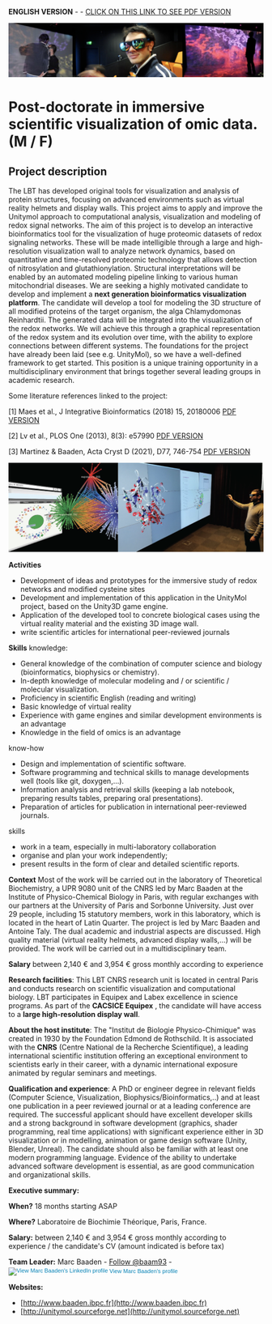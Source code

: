 **ENGLISH VERSION** - - [CLICK ON THIS LINK TO SEE PDF VERSION](job2021a.pdf)

![This is a banner image for the job offer](https://github.com/bam93/job-offers/blob/main/2021-postdoc-minomics/banner.png?raw=true "Job offer banner image")


# Post-doctorate in immersive scientific visualization of omic data. (M / F)

## Project description

The LBT has developed original tools for visualization and analysis of protein structures, focusing on advanced environments such as virtual reality helmets and display walls. This project aims to apply and improve the Unitymol approach to computational analysis, visualization and modeling of redox signal networks. The aim of this project is to develop an interactive bioinformatics tool for the visualization of huge proteomic datasets of redox signaling networks. These will be made intelligible through a large and high-resolution visualization wall to analyze network dynamics, based on quantitative and time-resolved proteomic technology that allows detection of nitrosylation and glutathionylation. Structural interpretations will be enabled by an automated modeling pipeline linking to various human mitochondrial diseases. We are seeking a highly motivated candidate to develop and implement a **next generation bioinformatics visualization platform**. The candidate will develop a tool for modeling the 3D structure of all modified proteins of the target organism, the alga Chlamydomonas Reinhardtii. The generated data will be integrated into the visualization of the redox networks. We will achieve this through a graphical representation of the redox system and its evolution over time, with the ability to explore connections between different systems. The foundations for the project have already been laid (see e.g. UnityMol), so we have a well-defined framework to get started. This position is a unique training opportunity in a multidisciplinary environment that brings together several leading groups in academic research.

Some literature references linked to the project:

[1] Maes et al., J Integrative Bioinformatics (2018) 15, 20180006 [PDF VERSION](https://www.degruyter.com/document/doi/10.1515/jib-2018-0006/pdf)

[2] Lv et al., PLOS One (2013), 8(3): e57990 [PDF VERSION](https://journals.plos.org/plosone/article/file?id=10.1371/journal.pone.0057990&type=printable)

[3] Martinez & Baaden, Acta Cryst D (2021), D77, 746-754
[PDF VERSION](https://journals.iucr.org/d/issues/2021/06/00/qr5004/qr5004.pdf)

![This is an image depicting a session with MinOmics prototype on the display wall](https://github.com/bam93/job-offers/blob/main/2021-postdoc-minomics/minomics.png?raw=true "Minomics display wall session image")

**Activities**
- Development of ideas and prototypes for the immersive study of redox networks and modified cysteine sites
- Development and implementation of this application in the UnityMol project, based on the Unity3D game engine.
- Application of the developed tool to concrete biological cases using the virtual reality material and the existing 3D image wall.
- write scientific articles for international peer-reviewed journals

**Skills**
knowledge:
- General knowledge of the combination of computer science and biology (bioinformatics, biophysics or chemistry).
- In-depth knowledge of molecular modeling and / or scientific / molecular visualization.
- Proficiency in scientific English (reading and writing)
- Basic knowledge of virtual reality
- Experience with game engines and similar development environments is an advantage
- Knowledge in the field of omics is an advantage

know-how
- Design and implementation of scientific software.
- Software programming and technical skills to manage developments well (tools like git, doxygen,...).
- Information analysis and retrieval skills (keeping a lab notebook, preparing results tables, preparing oral presentations).
- Preparation of articles for publication in international peer-reviewed journals.

skills
- work in a team, especially in multi-laboratory collaboration
- organise and plan your work independently;
- present results in the form of clear and detailed scientific reports.

**Context**
Most of the work will be carried out in the laboratory of Theoretical Biochemistry, a UPR 9080 unit of the CNRS led by Marc Baaden at the Institute of Physico-Chemical Biology in Paris, with regular exchanges with our partners at the University of Paris and Sorbonne University. Just over 29 people, including 15 statutory members, work in this laboratory, which is located in the heart of Latin Quarter. The project is led by Marc Baaden and Antoine Taly. The dual academic and industrial aspects are discussed. High quality material (virtual reality helmets, advanced display walls,...) will be provided. The work will be carried out in a multidisciplinary team.

**Salary** between 2,140 € and 3,954 € gross monthly according to experience
 

**Research facilities**: This LBT CNRS research unit is located in central Paris and conducts research on scientific visualization and computational biology. LBT participates in Equipex and Labex excellence in science programs. As part of the **CACSICE Equipex** , the candidate will have access to a **large high-resolution display wall**.

**About the host institute**: The &quot;Institut de Biologie Physico-Chimique&quot; was created in 1930 by the Foundation Edmond de Rothschild. It is associated with the **CNRS** (Centre National de la Recherche Scientifique), a leading international scientific institution offering an exceptional environment to scientists early in their career, with a dynamic international exposure animated by regular seminars and meetings.

**Qualification and experience**: A PhD or engineer degree in relevant fields (Computer Science, Visualization, Biophysics/Bioinformatics,..) and at least one publication in a peer reviewed journal or at a leading conference are required. The successful applicant should have excellent developer skills and a strong background in software development (graphics, shader programming, real time applications) with significant experience either in 3D visualization or in modelling, animation or game design software (Unity, Blender, Unreal). The candidate should also be familiar with at least one modern programming language. Evidence of the ability to undertake advanced software development is essential, as are good communication and organizational skills.


**Executive summary:**

**When?**  18 months starting ASAP

**Where?** Laboratoire de Biochimie Théorique, Paris, France.

**Salary:** between 2,140 € and 3,954 € gross monthly according to experience / the candidate&#39;s CV
(amount indicated is before tax)

**Team Leader:** Marc Baaden - <a href="https://twitter.com/baam93" class="twitter-follow-button" data-show-count="false">Follow @baam93</a> - <a href="https://fr.linkedin.com/pub/marc-baaden/1/a5b/918" style="text-decoration:none;"><span style="font: 80% Arial,sans-serif; color:#0783B6;"><img src="https://static.licdn.com/scds/common/u/img/webpromo/btn_in_20x15.png" width="20" height="15" alt="View Marc Baaden's LinkedIn profile" style="vertical-align:middle;" border="0">&nbsp;View Marc Baaden's profile</span></a> 

**Websites:**
* [http://www.baaden.ibpc.fr](http://www.baaden.ibpc.fr)
* [http://unitymol.sourceforge.net](http://unitymol.sourceforge.net)


